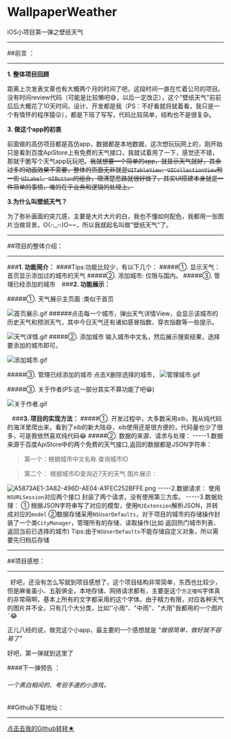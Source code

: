 # WallpaperWeather
iOS小项目第一弹之壁纸天气
***
##前言 ：
***
**1. 整体项目回顾**

 距离上次发表文章也有大概两个月的时间了吧，这段时间一直在忙着公司的项目。没有时间review代码（可能是比较懒吧😅，以后一定改正），这个"壁纸天气"前前后后大概花了10天时间，设计、开发都是我（PS：不好看就将就着看，我只是一个有情怀的程序猿😜），都是下班了写写，代码比较简单，结构也不是很复杂。

**3. 做这个app的初衷**

前面做的高仿项目都是高仿app，数据都是本地数据，这次想玩玩网上的，刚开始只是看到百度ApiStore上有免费的天气接口，我就试着用了一下，感觉还不错，那就干脆写个天气app玩玩吧。~~我就想要一个简单的app，就显示天气就好，其余过多的动画效果不需要，整体的页面无非就是`UITableView`、`UICollectionView`和一些 `UILabel`、`UIButton`的组合，理清楚思路就很好做了，其实UI搭建本身就是一件简单的事情，难的在于业务和逻辑的处理上。~~

**3.为什么叫壁纸天气？**

为了弥补画面的突兀感，主要是大片大片的白，我也不懂如何配色，我都用一张图片当做背景，O(∩_∩)O~~，所以我就起名叫做"壁纸天气"了。

***
##项目的整体介绍：
***
###**1. 功能简介：**
####Tips:功能比较少，有以下几个：
#####①.  显示天气：首页显示添加过的城市的天气
#####②.  添加城市: 仅限与国内。
#####③.  管理已经添加的城市
` `
###**2. 功能展示：**

#####①. 天气展示主页面 :类似于首页

![首页展示.gif](http://upload-images.jianshu.io/upload_images/1299512-abf220551fb21483.gif?imageMogr2/auto-orient/strip)
######点击每一个城市，弹出天气详情View，会显示该城市的历史天气和预测天气，其中今日天气还有诸如感冒指数、穿衣指数等一些提示。

![天气详情.gif](http://upload-images.jianshu.io/upload_images/1299512-f994d293274ee756.gif?imageMogr2/auto-orient/strip)
#####②. 添加城市
输入城市中文名，然后展示搜索结果，选择要添加的城市即可。

![添加城市.gif](http://upload-images.jianshu.io/upload_images/1299512-60d3e8005c05d251.gif?imageMogr2/auto-orient/strip)

#####③. 管理已经添加的城市
点击X删除选择的城市，
![管理城市.gif](http://upload-images.jianshu.io/upload_images/1299512-af536d4faed69db2.gif?imageMogr2/auto-orient/strip)

#####③. 关于作者(PS:这一部分其实不算功能了吧😁)

![关于作者.gif](http://upload-images.jianshu.io/upload_images/1299512-9971c3e9aac4bbdf.gif?imageMogr2/auto-orient/strip)

` `
###**3. 项目的实现方法：**
#####①. 开发过程中，大多数采用xib，我从纯代码的海洋里爬出来，看到了xib的新大陆😄，xib使用还是很方便的，代码量也少了很多，可是我依然喜欢纯代码😂
#####②.  数据的来源、请求与处理：
-----1.数据来源于百度ApiStore中的两个免费的天气接口,返回的数据都是JSON字符串：
> 第一个：根据城市中文名称 查询城市ID

> 第二个： 根据城市ID查询近7天的天气
图片展示：

![A5873AE1-3A82-496D-AE04-A1FEC252BFFE.png](http://upload-images.jianshu.io/upload_images/1299512-c9730c120b233fe3.png?imageMogr2/auto-orient/strip%7CimageView2/2/w/1240)
-----2.数据请求：
使用`NSURLSession`对应两个接口 封装了两个请求，没有使用第三方库。
-----3.数据处理：
 ① 根据JSON字符串写了对应的模型，使用`MJExtension`解析JSON，并转成对应的`model`
 ②数据存储采用`NSUserDefaults`，对于项目的城市的存储操作封装了一个类`CityManager`，管理所有的存储、读取操作(比如 返回热门城市列表、返回当前已选择的城市)
Tips:由于`NSUserDefaults`不能存储自定义对象，所以需要先归档后存储

***
##项目感想：
***

` `好吧，还没有怎么写就到项目感想了，这个项目结构非常简单，东西也比较少，但是麻雀虽小、五脏俱全，本地存储、网络请求都有，主要是这个`方正喵呜`字体真的非常萌啊，基本上所有的文字都采用的这个字体。由于精力有限，对应各种天气的图片并不全，只有几个大分类，比如''小雨"、"中雨"、"大雨"我都用的一个图片˜😂

正儿八经的说，做完这个小app，最主要的一个感想就是 _"做很简单，做好就不容易了"_

好吧，第一弹就到这里了

####下一弹预告 ：

######       一个黑白相间的、考验手速的小游戏，

##Github下载地址：
***
[点击去我的Github转转★]()
